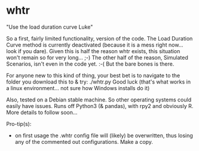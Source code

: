 # whtr
"Use the load duration curve Luke"

So a first, fairly limited functionality, version of the code.  The Load Duration Curve method is currently deactivated (because it is a mess right now... look if you dare).  Given this is half the reason whtr exists, this situation won't remain so for very long... ;-)  The other half of the reason, Simulated Scenarios, isn't even in the code yet. :-(
But the bare bones is there.

For anyone new to this kind of thing, your best bet is to navigate to the folder you download this to & try: ./whtr.py
Good luck (that's what works in a linux environment... not sure how Windows installs do it)

Also, tested on a Debian stable machine.  So other operating systems could easily have issues.  Runs off Python3 (& pandas), with rpy2 and obviously R.
More details to follow soon...

Pro-tip(s):
 * on first usage the .whtr config file will (likely) be overwritten, thus losing any of the commented out configurations. Make a copy.
